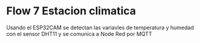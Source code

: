 # Flow 7 Estacion climatica
 Usando el ESP32CAM se detectan las variavles de temperatura y humedad con el sensor DHT11 y se comunica a Node Red por MQTT
